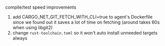compile/test speed improvements

1. add CARGO_NET_GIT_FETCH_WITH_CLI=true to agent's Dockerfile since we found out it
    saves a lot of time on fetching (around takes 60s when using libgit2)
2. change `rust-toolchain.toml` so it won't auto install unneeded targets always